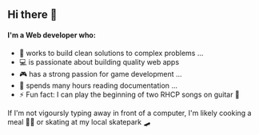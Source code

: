 ## Hi there 👋 

#### I'm a Web developer who:

- 🦾 works to build clean solutions to complex problems ...
- 💻 is passionate about building quality web apps 
- 🎮 has a strong passion for game development ...
- 📖 spends many hours reading documentation ...
- ⚡ Fun fact: I can play the beginning of two RHCP songs on guitar 😤


If I'm not vigoursly typing away in front of a computer, I'm likely cooking a meal 👨‍🍳 or skating at my local skatepark 🛹


<!--
**spankyed/spankyed** is a ✨ _special_ ✨ repository because its `README.md` (this file) appears on your GitHub profile.
Here are some ideas to get you started:

- 🔭 I’m currently working on ...
- 🌱 I’m currently learning ...
- 👯 I’m looking to collaborate on ...
- 🤔 I’m looking for help with ...
- 💬 Ask me about ...
- 📫 How to reach me: ...
- 😄 Pronouns: ...
-->
